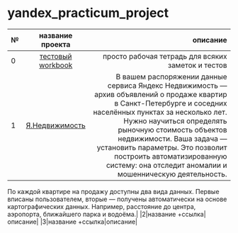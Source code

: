 # yandex_practicum_project

|№|название проекта|описание|
|-|:--------------:|-------:|
|0|[тестовый workbook](https://github.com/MikhailIurkus/yandex_practicum_project/blob/main/workbook.ipynb)|просто рабочая тетрадь для всяких заметок и тестов|
|1|[Я.Недвижимость](https://github.com/MikhailIurkus/yandex_practicum_project/blob/main/Iurkus_Mikhail_project__1_01.ipynb)|В вашем распоряжении данные сервиса Яндекс Недвижимость — архив объявлений о продаже квартир в Санкт-Петербурге и соседних населённых пунктах за несколько лет. Нужно научиться определять рыночную стоимость объектов недвижимости. Ваша задача — установить параметры. Это позволит построить автоматизированную систему: она отследит аномалии и мошенническую деятельность.

По каждой квартире на продажу доступны два вида данных. Первые вписаны пользователем, вторые — получены автоматически на основе картографических данных. Например, расстояние до центра, аэропорта, ближайшего парка и водоёма.|
|2|название +ссылка|описание|
|3|название +ссылка|описание|
